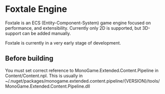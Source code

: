 # Foxtale Engine
Foxtale is an ECS (Entity-Component-System) game engine focused on performance, 
and extensibility. Currently only 2D is supported, but 3D-support can be added manually.

Foxtale is currently in a very early stage of development.

## Before building
You must set correct reference to MonoGame.Extended.Content.Pipeline in Content/Content.npl. 
This is usually in ~/.nuget/packages/monogame.extended.content.pipeline/{VERSION}/tools/MonoGame.Extended.Content.Pipeline.dll
